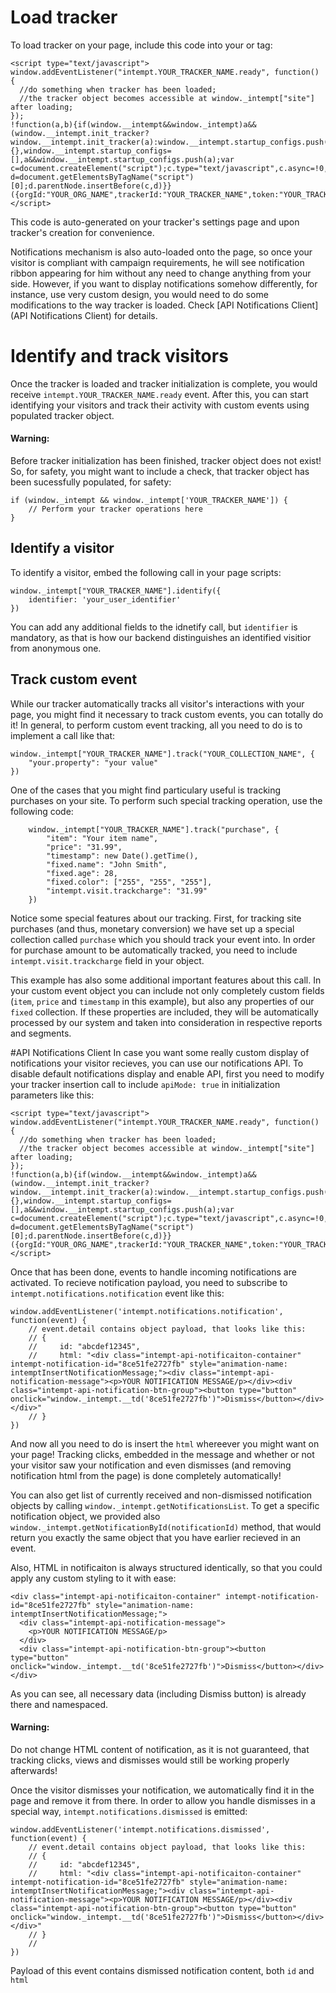 # Load tracker
To load tracker on your page, include this code into your <head> or <body> tag:

    <script type="text/javascript">
    window.addEventListener("intempt.YOUR_TRACKER_NAME.ready", function() {
      //do something when tracker has been loaded;
      //the tracker object becomes accessible at window._intempt["site"] after loading;
    });
    !function(a,b){if(window.__intempt&&window._intempt)a&&(window.__intempt.init_tracker?window.__intempt.init_tracker(a):window.__intempt.startup_configs.push(a));else{window.__intempt={},window.__intempt.startup_configs=[],a&&window.__intempt.startup_configs.push(a);var c=document.createElement("script");c.type="text/javascript",c.async=!0,c.src=b||"https://cdn.intempt.co/intempt.min.js";var d=document.getElementsByTagName("script")[0];d.parentNode.insertBefore(c,d)}}({orgId:"YOUR_ORG_NAME",trackerId:"YOUR_TRACKER_NAME",token:"YOUR_TRACKER_TOKEN"});
    </script>

This code is auto-generated on your tracker's settings page and upon tracker's creation for convenience.

Notifications mechanism is also auto-loaded onto the page, so once your visitor is compliant with campaign requirements, he will see notification ribbon appearing for him without any need to change anything from your side.
However, if you want to display notifications somehow differently, for instance, use very custom design, you would need to do some modifications to the way tracker is loaded. Check [API Notifications Client](API Notifications Client) for details.


# Identify and track visitors
Once the tracker is loaded and tracker initialization is complete, you would receive `intempt.YOUR_TRACKER_NAME.ready` event. After this, you can start identifying your visitors and track their activity with custom events using populated tracker object.
#### Warning:
Before tracker initialization has been finished, tracker object does not exist! So, for safety, you might want to include a check, that tracker object has been sucessfully populated, for safety:

    if (window._intempt && window._intempt['YOUR_TRACKER_NAME']) {
        // Perform your tracker operations here
    }

## Identify a visitor
To identify a visitor, embed the following call in your page scripts:

    window._intempt["YOUR_TRACKER_NAME"].identify({
        identifier: 'your_user_identifier'
    })

You can add any additional fields to the idnetify call, but `identifier` is mandatory, as that is how our backend distinguishes an identified visitior from anonymous one.

## Track custom event
While our tracker automatically tracks all visitor's interactions with your page, you might find it necessary to track custom events, you can totally do it! In general, to perform custom event tracking, all you need to do is to implement a call like that:

    window._intempt["YOUR_TRACKER_NAME"].track("YOUR_COLLECTION_NAME", {
        "your.property": "your value"
    })

One of the cases that you might find particulary useful is tracking purchases on your site. To perform such special tracking operation, use the following code:

        window._intempt["YOUR_TRACKER_NAME"].track("purchase", {
            "item": "Your item name",
            "price": "31.99",
            "timestamp": new Date().getTime(),
            "fixed.name": "John Smith",
            "fixed.age": 28,
            "fixed.color": ["255", "255", "255"],
            "intempt.visit.trackcharge": "31.99"
        })

Notice some special features about our tracking. First, for tracking site purchases (and thus, monetary conversion) we have set up a special collection called `purchase` which you should track your event into. In order for purchase amount to be automatically tracked, you need to include `intempt.visit.trackcharge` field in your object.

This example has also some additional important features about this call.
In your custom event object you can include not only completely custom fields (`item`, `price` and `timestamp` in this example), but also any properties of our `fixed` collection. If these properties are included, they will be automatically processed by our system and taken into consideration in respective reports and segments.

#API Notifications Client
In case you want some really custom display of notifications your visitor recieves, you can use our notifications API.
To disable default notifications display and enable API, first you need to modify your tracker insertion call to include `apiMode: true` in initialization parameters like this:

    <script type="text/javascript">
    window.addEventListener("intempt.YOUR_TRACKER_NAME.ready", function() {
      //do something when tracker has been loaded;
      //the tracker object becomes accessible at window._intempt["site"] after loading;
    });
    !function(a,b){if(window.__intempt&&window._intempt)a&&(window.__intempt.init_tracker?window.__intempt.init_tracker(a):window.__intempt.startup_configs.push(a));else{window.__intempt={},window.__intempt.startup_configs=[],a&&window.__intempt.startup_configs.push(a);var c=document.createElement("script");c.type="text/javascript",c.async=!0,c.src=b||"https://cdn.intempt.co/intempt.min.js";var d=document.getElementsByTagName("script")[0];d.parentNode.insertBefore(c,d)}}({orgId:"YOUR_ORG_NAME",trackerId:"YOUR_TRACKER_NAME",token:"YOUR_TRACKER_TOKEN",apiMode:true});
    </script>

Once that has been done, events to handle incoming notifications are activated.
To recieve notification payload, you need to subscribe to `intempt.notifications.notification` event like this:

    window.addEventListener('intempt.notifications.notification', function(event) {
        // event.detail contains object payload, that looks like this:
        // {
        //     id: "abcdef12345",
        //     html: "<div class="intempt-api-notificaiton-container" intempt-notification-id="8ce51fe2727fb" style="animation-name: intemptInsertNotificationMessage;"><div class="intempt-api-notification-message"><p>YOUR NOTIFICATION MESSAGE/p></div><div class="intempt-api-notification-btn-group"><button type="button" onclick="window._intempt.__td('8ce51fe2727fb')">Dismiss</button></div></div>"
        // }
    })

And now all you need to do is insert the `html` whereever you might want on your page! Tracking clicks, embedded in the message and whether or not your visitor saw your notification and even dismisses (and removing notification html from the page) is done completely automatically!

You can also get list of currently received and non-dismissed notification objects by calling `window._intempt.getNotificationsList`.
To get a specific notification object, we provided also `window._intempt.getNotificationById(notificationId)` method, that would return you exactly the same object that you have earlier recieved in an event.

Also, HTML in notificaiton is always structured identically, so that you could apply any custom styling to it with ease:

    <div class="intempt-api-notificaiton-container" intempt-notification-id="8ce51fe2727fb" style="animation-name: intemptInsertNotificationMessage;">
      <div class="intempt-api-notification-message">
        <p>YOUR NOTIFICATION MESSAGE/p>
      </div>
      <div class="intempt-api-notification-btn-group"><button type="button" onclick="window._intempt.__td('8ce51fe2727fb')">Dismiss</button></div>
    </div>

As you can see, all necessary data (including Dismiss button) is already there and namespaced.

#### Warning:
Do not change HTML content of notification, as it is not guaranteed, that tracking clicks, views and dismisses would still be working properly afterwards!

Once the visitor dismisses your notification, we automatically find it in the page and remove it from there. In order to allow you handle dismisses in a special way, `intempt.notifications.dismissed` is emitted:

    window.addEventListener('intempt.notifications.dismissed', function(event) {
        // event.detail contains object payload, that looks like this:
        // {
        //     id: "abcdef12345",
        //     html: "<div class="intempt-api-notificaiton-container" intempt-notification-id="8ce51fe2727fb" style="animation-name: intemptInsertNotificationMessage;"><div class="intempt-api-notification-message"><p>YOUR NOTIFICATION MESSAGE/p></div><div class="intempt-api-notification-btn-group"><button type="button" onclick="window._intempt.__td('8ce51fe2727fb')">Dismiss</button></div></div>"
        // }
        //
    })

Payload of this event contains dismissed notification content, both `id` and `html`

